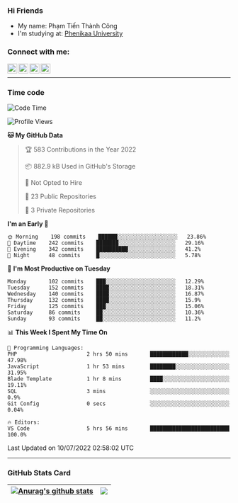 ### Hi Friends

- My name: Phạm Tiến Thành Công
- I'm studying at: [Phenikaa University]


### Connect with me:
[<img align="left" alt="PhamTienThanhCong | Facebook" width="22px" src="https://upload.wikimedia.org/wikipedia/commons/thumb/1/16/Facebook-icon-1.png/640px-Facebook-icon-1.png" />][facebook]
[<img align="left" alt="PhamTienThanhCong | Zalo" width="22px" src="https://www.anphatpc.com.vn/template/anphat_2020v2/images/icon-zalo.jpg" />][zalo]
[<img align="left" alt="PhamTienThanhCong | LinkedIn" width="22px" src="https://cdn3.iconfinder.com/data/icons/inficons/512/linkedin.png" />][linkedin]
[<img align="left" alt="PhamTienThanhCong | tiktok" width="22px" src="https://cdn.worldvectorlogo.com/logos/tiktok-logo.svg" />][tiktok]

<br />

---

### Time code

<!--START_SECTION:waka-->
![Code Time](http://img.shields.io/badge/Code%20Time-462%20hrs%2051%20mins-blue)

![Profile Views](http://img.shields.io/badge/Profile%20Views-39-blue)

**🐱 My GitHub Data** 

> 🏆 583 Contributions in the Year 2022
 > 
> 📦 882.9 kB Used in GitHub's Storage 
 > 
> 🚫 Not Opted to Hire
 > 
> 📜 23 Public Repositories 
 > 
> 🔑 3 Private Repositories  
 > 
**I'm an Early 🐤** 

```text
🌞 Morning    198 commits    ██████░░░░░░░░░░░░░░░░░░░   23.86% 
🌆 Daytime    242 commits    ███████░░░░░░░░░░░░░░░░░░   29.16% 
🌃 Evening    342 commits    ██████████░░░░░░░░░░░░░░░   41.2% 
🌙 Night      48 commits     █░░░░░░░░░░░░░░░░░░░░░░░░   5.78%

```
📅 **I'm Most Productive on Tuesday** 

```text
Monday       102 commits    ███░░░░░░░░░░░░░░░░░░░░░░   12.29% 
Tuesday      152 commits    ████░░░░░░░░░░░░░░░░░░░░░   18.31% 
Wednesday    140 commits    ████░░░░░░░░░░░░░░░░░░░░░   16.87% 
Thursday     132 commits    ████░░░░░░░░░░░░░░░░░░░░░   15.9% 
Friday       125 commits    ███░░░░░░░░░░░░░░░░░░░░░░   15.06% 
Saturday     86 commits     ██░░░░░░░░░░░░░░░░░░░░░░░   10.36% 
Sunday       93 commits     ██░░░░░░░░░░░░░░░░░░░░░░░   11.2%

```


📊 **This Week I Spent My Time On** 

```text
💬 Programming Languages: 
PHP                      2 hrs 50 mins       ████████████░░░░░░░░░░░░░   47.98% 
JavaScript               1 hr 53 mins        ████████░░░░░░░░░░░░░░░░░   31.95% 
Blade Template           1 hr 8 mins         ████░░░░░░░░░░░░░░░░░░░░░   19.11% 
SQL                      3 mins              ░░░░░░░░░░░░░░░░░░░░░░░░░   0.9% 
Git Config               0 secs              ░░░░░░░░░░░░░░░░░░░░░░░░░   0.04%

🔥 Editors: 
VS Code                  5 hrs 56 mins       █████████████████████████   100.0%

```


 Last Updated on 10/07/2022 02:58:02 UTC
<!--END_SECTION:waka-->

---

### GitHub Stats Card

| <a href="https://github.com/phamtienthanhcong"><img align="center" src="https://github-readme-stats.vercel.app/api?username=PhamTienThanhCong&show_icons=true&include_all_commits=true&theme=buefy&hide_border=true&theme=ocean_dark" alt="Anurag's github stats" /></a> | <a href="https://github.com/phamtienthanhcong"><img align="center" src="https://github-readme-stats.vercel.app/api/top-langs/?username=PhamTienThanhCong&layout=compact&theme=buefy&hide_border=true&theme=ocean_dark" /></a> |
| ------------- | ------------- |

[Phenikaa University]: https://phenikaa-uni.edu.vn/vi
[facebook]: https://www.facebook.com/phamtienthanhcong
[linkedin]: https://linkedin.com/in/phamtienthanhcong
[zalo]: https://zalo.me/0396396332
[tiktok]: https://www.tiktok.com/@phamtienthanhcong
[web]: https://github.com/PhamTienThanhCong/web_dev
[min project]: https://github.com/PhamTienThanhCong/Project-Of-Web
[c and cpp]: https://github.com/PhamTienThanhCong/Code_C_and_Cpro
[python]: https://github.com/PhamTienThanhCong/Python_beginer
